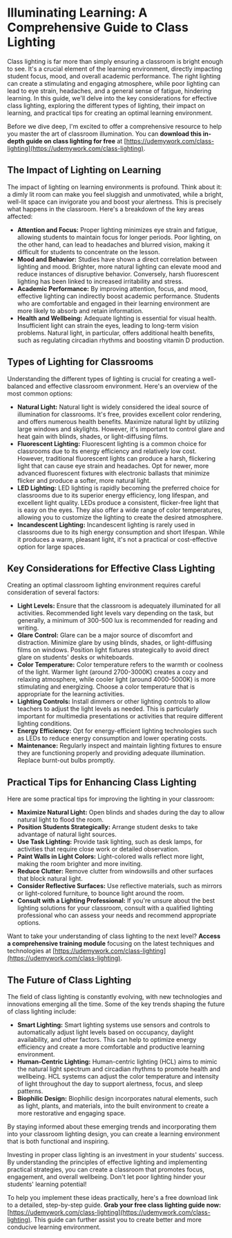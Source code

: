 # Illuminating Learning: A Comprehensive Guide to Class Lighting

Class lighting is far more than simply ensuring a classroom is bright enough to see. It's a crucial element of the learning environment, directly impacting student focus, mood, and overall academic performance. The right lighting can create a stimulating and engaging atmosphere, while poor lighting can lead to eye strain, headaches, and a general sense of fatigue, hindering learning. In this guide, we'll delve into the key considerations for effective class lighting, exploring the different types of lighting, their impact on learning, and practical tips for creating an optimal learning environment.

Before we dive deep, I'm excited to offer a comprehensive resource to help you master the art of classroom illumination. You can **download this in-depth guide on class lighting for free** at [https://udemywork.com/class-lighting](https://udemywork.com/class-lighting).

## The Impact of Lighting on Learning

The impact of lighting on learning environments is profound. Think about it: a dimly lit room can make you feel sluggish and unmotivated, while a bright, well-lit space can invigorate you and boost your alertness. This is precisely what happens in the classroom. Here's a breakdown of the key areas affected:

*   **Attention and Focus:** Proper lighting minimizes eye strain and fatigue, allowing students to maintain focus for longer periods. Poor lighting, on the other hand, can lead to headaches and blurred vision, making it difficult for students to concentrate on the lesson.
*   **Mood and Behavior:** Studies have shown a direct correlation between lighting and mood. Brighter, more natural lighting can elevate mood and reduce instances of disruptive behavior. Conversely, harsh fluorescent lighting has been linked to increased irritability and stress.
*   **Academic Performance:** By improving attention, focus, and mood, effective lighting can indirectly boost academic performance. Students who are comfortable and engaged in their learning environment are more likely to absorb and retain information.
*   **Health and Wellbeing:** Adequate lighting is essential for visual health. Insufficient light can strain the eyes, leading to long-term vision problems. Natural light, in particular, offers additional health benefits, such as regulating circadian rhythms and boosting vitamin D production.

## Types of Lighting for Classrooms

Understanding the different types of lighting is crucial for creating a well-balanced and effective classroom environment. Here's an overview of the most common options:

*   **Natural Light:** Natural light is widely considered the ideal source of illumination for classrooms. It's free, provides excellent color rendering, and offers numerous health benefits. Maximize natural light by utilizing large windows and skylights. However, it's important to control glare and heat gain with blinds, shades, or light-diffusing films.
*   **Fluorescent Lighting:** Fluorescent lighting is a common choice for classrooms due to its energy efficiency and relatively low cost. However, traditional fluorescent lights can produce a harsh, flickering light that can cause eye strain and headaches. Opt for newer, more advanced fluorescent fixtures with electronic ballasts that minimize flicker and produce a softer, more natural light.
*   **LED Lighting:** LED lighting is rapidly becoming the preferred choice for classrooms due to its superior energy efficiency, long lifespan, and excellent light quality. LEDs produce a consistent, flicker-free light that is easy on the eyes. They also offer a wide range of color temperatures, allowing you to customize the lighting to create the desired atmosphere.
*   **Incandescent Lighting:** Incandescent lighting is rarely used in classrooms due to its high energy consumption and short lifespan. While it produces a warm, pleasant light, it's not a practical or cost-effective option for large spaces.

## Key Considerations for Effective Class Lighting

Creating an optimal classroom lighting environment requires careful consideration of several factors:

*   **Light Levels:** Ensure that the classroom is adequately illuminated for all activities. Recommended light levels vary depending on the task, but generally, a minimum of 300-500 lux is recommended for reading and writing.
*   **Glare Control:** Glare can be a major source of discomfort and distraction. Minimize glare by using blinds, shades, or light-diffusing films on windows. Position light fixtures strategically to avoid direct glare on students' desks or whiteboards.
*   **Color Temperature:** Color temperature refers to the warmth or coolness of the light. Warmer light (around 2700-3000K) creates a cozy and relaxing atmosphere, while cooler light (around 4000-5000K) is more stimulating and energizing. Choose a color temperature that is appropriate for the learning activities.
*   **Lighting Controls:** Install dimmers or other lighting controls to allow teachers to adjust the light levels as needed. This is particularly important for multimedia presentations or activities that require different lighting conditions.
*   **Energy Efficiency:** Opt for energy-efficient lighting technologies such as LEDs to reduce energy consumption and lower operating costs.
*   **Maintenance:** Regularly inspect and maintain lighting fixtures to ensure they are functioning properly and providing adequate illumination. Replace burnt-out bulbs promptly.

## Practical Tips for Enhancing Class Lighting

Here are some practical tips for improving the lighting in your classroom:

*   **Maximize Natural Light:** Open blinds and shades during the day to allow natural light to flood the room.
*   **Position Students Strategically:** Arrange student desks to take advantage of natural light sources.
*   **Use Task Lighting:** Provide task lighting, such as desk lamps, for activities that require close work or detailed observation.
*   **Paint Walls in Light Colors:** Light-colored walls reflect more light, making the room brighter and more inviting.
*   **Reduce Clutter:** Remove clutter from windowsills and other surfaces that block natural light.
*   **Consider Reflective Surfaces:** Use reflective materials, such as mirrors or light-colored furniture, to bounce light around the room.
*   **Consult with a Lighting Professional:** If you're unsure about the best lighting solutions for your classroom, consult with a qualified lighting professional who can assess your needs and recommend appropriate options.

Want to take your understanding of class lighting to the next level? **Access a comprehensive training module** focusing on the latest techniques and technologies at [https://udemywork.com/class-lighting](https://udemywork.com/class-lighting).

## The Future of Class Lighting

The field of class lighting is constantly evolving, with new technologies and innovations emerging all the time. Some of the key trends shaping the future of class lighting include:

*   **Smart Lighting:** Smart lighting systems use sensors and controls to automatically adjust light levels based on occupancy, daylight availability, and other factors. This can help to optimize energy efficiency and create a more comfortable and productive learning environment.
*   **Human-Centric Lighting:** Human-centric lighting (HCL) aims to mimic the natural light spectrum and circadian rhythms to promote health and wellbeing. HCL systems can adjust the color temperature and intensity of light throughout the day to support alertness, focus, and sleep patterns.
*   **Biophilic Design:** Biophilic design incorporates natural elements, such as light, plants, and materials, into the built environment to create a more restorative and engaging space.

By staying informed about these emerging trends and incorporating them into your classroom lighting design, you can create a learning environment that is both functional and inspiring.

Investing in proper class lighting is an investment in your students' success. By understanding the principles of effective lighting and implementing practical strategies, you can create a classroom that promotes focus, engagement, and overall wellbeing. Don't let poor lighting hinder your students' learning potential!

To help you implement these ideas practically, here's a free download link to a detailed, step-by-step guide. **Grab your free class lighting guide now:** [https://udemywork.com/class-lighting](https://udemywork.com/class-lighting). This guide can further assist you to create better and more conducive learning environment.
